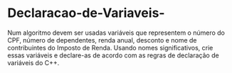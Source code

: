 # Declaracao-de-Variaveis-
Num algoritmo devem ser usadas variáveis que representem o número do CPF, número de dependentes, renda anual, desconto e nome de contribuintes do Imposto de Renda. Usando nomes significativos, crie essas variáveis e declare-as de acordo com as regras de declaração de variáveis do C++.
